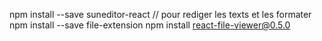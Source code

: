 npm install --save suneditor-react // pour rediger les texts et les formater 
npm install --save file-extension
npm install react-file-viewer@0.5.0
